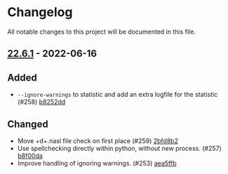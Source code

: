 # Changelog

All notable changes to this project will be documented in this file.

## [22.6.1] - 2022-06-16

## Added
* `--ignore-warnings` to statistic and add an extra logfile for the statistic (#258) [b8252dd](https://github.com/greenbone/troubadix/commit/b8252dd)

## Changed
* Move +d+.nasl file check on first place (#259) [2bfd8b2](https://github.com/greenbone/troubadix/commit/2bfd8b2)
* Use spellchecking directly within python, without new process. (#257) [b8f00da](https://github.com/greenbone/troubadix/commit/b8f00da)
* Improve handling of ignoring warnings. (#253) [aea5ffb](https://github.com/greenbone/troubadix/commit/aea5ffb)

[22.6.1]: https://github.com/greenbone/troubadix/compare/22.6.1.dev1...22.6.1